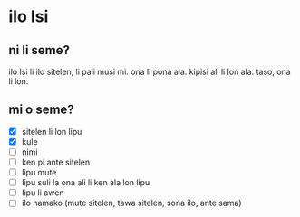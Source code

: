 # ilo Isi

## ni li seme?

ilo Isi li ilo sitelen, li pali musi mi. ona li pona ala. kipisi ali li lon ala. taso, ona li lon.

## mi o seme?

- [x] sitelen li lon lipu
- [x] kule
- [ ] nimi
- [ ] ken pi ante sitelen
- [ ] lipu mute
- [ ] lipu suli la ona ali li ken ala lon lipu
- [ ] lipu li awen
- [ ] ilo namako (mute sitelen, tawa sitelen, sona ilo, ante sama)
